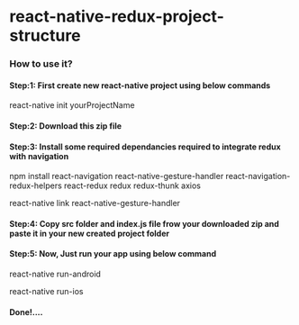 # react-native-redux-project-structure

### How to use it?

#### Step:1: First create new react-native project using below commands

react-native init yourProjectName

#### Step:2: Download this zip file

#### Step:3: Install some required dependancies required to integrate redux with navigation

npm install react-navigation react-native-gesture-handler react-navigation-redux-helpers react-redux redux redux-thunk axios

react-native link react-native-gesture-handler

#### Step:4: Copy src folder and index.js file frow your downloaded zip and paste it in your new created project folder

#### Step:5: Now, Just run your app using below command

react-native run-android

react-native run-ios

#### Done!....
